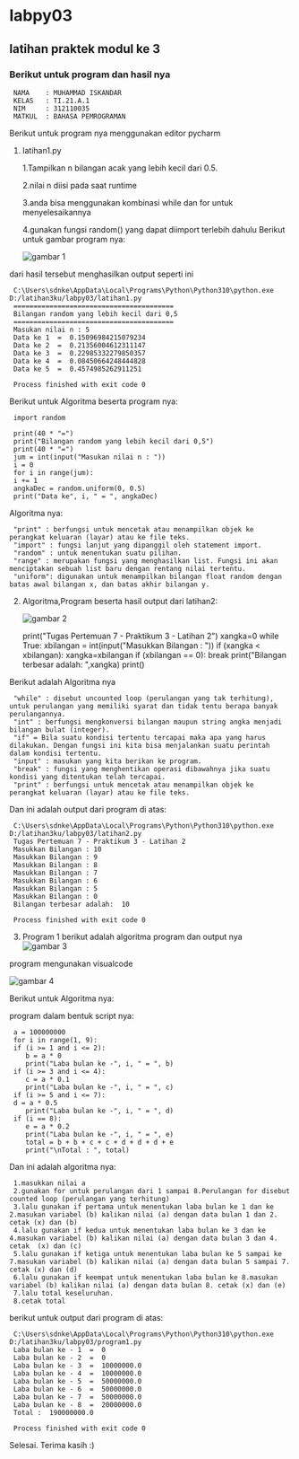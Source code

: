 # labpy03
## latihan praktek modul ke 3
### Berikut untuk program dan hasil nya 
     NAMA    : MUHAMMAD ISKANDAR
     KELAS   : TI.21.A.1
     NIM     : 312110035
     MATKUL  : BAHASA PEMROGRAMAN
Berikut untuk program nya menggunakan editor pycharm<p>
1. latihan1.py<P>
1.Tampilkan n bilangan acak yang lebih kecil dari 0.5.<p>
2.nilai n diisi pada saat runtime<P>
3.anda bisa menggunakan kombinasi while dan for untuk menyelesaikannya<p>
4.gunakan fungsi random() yang dapat diimport terlebih dahulu
Berikut untuk gambar program nya:<P>
![gambar 1](screenshot/ss4.png)

dari hasil tersebut menghasilkan output seperti ini<P>
   
     C:\Users\sdnke\AppData\Local\Programs\Python\Python310\python.exe D:/latihan3ku/labpy03/latihan1.py
     ========================================
     Bilangan random yang lebih kecil dari 0,5
     ========================================
     Masukan nilai n : 5
     Data ke 1  =  0.15096984215079234
     Data ke 2  =  0.21356004612311147
     Data ke 3  =  0.22985332279850357
     Data ke 4  =  0.08450664248444828
     Data ke 5  =  0.4574985262911251
              
     Process finished with exit code 0

Berikut untuk Algoritma beserta program nya:

     import random

     print(40 * "=")
     print("Bilangan random yang lebih kecil dari 0,5")
     print(40 * "=")
     jum = int(input("Masukan nilai n : "))
     i = 0
     for i in range(jum):
     i += 1
     angkaDec = random.uniform(0, 0.5)
     print("Data ke", i, " = ", angkaDec)

Algoritma nya:<p>

     "print" : berfungsi untuk mencetak atau menampilkan objek ke perangkat keluaran (layar) atau ke file teks.
     "import" : fungsi lanjut yang dipanggil oleh statement import.
     "random" : untuk menentukan suatu pilihan.
     "range" : merupakan fungsi yang menghasilkan list. Fungsi ini akan menciptakan sebuah list baru dengan rentang nilai tertentu.
     "uniform": digunakan untuk menampilkan bilangan float random dengan batas awal bilangan x, dan batas akhir bilangan y.

2. Algoritma,Program beserta hasil output dari latihan2:<p>
![gambar 2](screenshot/ss5.png)

     print("Tugas Pertemuan 7 - Praktikum 3 - Latihan 2")
     xangka=0
     while True:
        xbilangan = int(input("Masukkan Bilangan : "))
        if (xangka < xbilangan):
            xangka=xbilangan
        if (xbilangan == 0):
            break
     print("Bilangan terbesar adalah: ",xangka)
     print()

Berikut adalah Algoritma nya

     "while" : disebut uncounted loop (perulangan yang tak terhitung), untuk perulangan yang memiliki syarat dan tidak tentu berapa banyak perulangannya.
     "int" : berfungsi mengkonversi bilangan maupun string angka menjadi bilangan bulat (integer).
     "if" = Bila suatu kondisi tertentu tercapai maka apa yang harus dilakukan. Dengan fungsi ini kita bisa menjalankan suatu perintah dalam kondisi tertentu.
     "input" : masukan yang kita berikan ke program.
     "break" : fungsi yang menghentikan operasi dibawahnya jika suatu kondisi yang ditentukan telah tercapai.
     "print" : berfungsi untuk mencetak atau menampilkan objek ke perangkat keluaran (layar) atau ke file teks.

Dan ini adalah output dari program di atas:

     C:\Users\sdnke\AppData\Local\Programs\Python\Python310\python.exe D:/latihan3ku/labpy03/latihan2.py
     Tugas Pertemuan 7 - Praktikum 3 - Latihan 2
     Masukkan Bilangan : 10
     Masukkan Bilangan : 9
     Masukkan Bilangan : 8
     Masukkan Bilangan : 7
     Masukkan Bilangan : 6
     Masukkan Bilangan : 5
     Masukkan Bilangan : 0
     Bilangan terbesar adalah:  10

     Process finished with exit code 0

 3. Program 1 berikut adalah algoritma program dan output nya    
 ![gambar 3](screenshot/ss6.png)
 
 program mengunakan visualcode<p>

![gambar 4](screenshot/ss7.png)

Berikut untuk Algoritma nya:<P>
program dalam bentuk script nya:<P>

     a = 100000000
     for i in range(1, 9):
     if (i >= 1 and i <= 2):
        b = a * 0
        print("Laba bulan ke -", i, " = ", b)
     if (i >= 3 and i <= 4):
        c = a * 0.1
        print("Laba bulan ke -", i, " = ", c)
     if (i >= 5 and i <= 7):
     d = a * 0.5
        print("Laba bulan ke -", i, " = ", d)
     if (i == 8):
        e = a * 0.2
        print("Laba bulan ke -", i, " = ", e)
        total = b + b + c + c + d + d + d + e
        print("\nTotal : ", total)

Dan ini adalah algoritma nya:<p>

     1.masukkan nilai a
     2.gunakan for untuk perulangan dari 1 sampai 8.Perulangan for disebut counted loop (perulangan yang terhitung)
     3.lalu gunakan if pertama untuk menentukan laba bulan ke 1 dan ke 2.masukan variabel (b) kalikan nilai (a) dengan data bulan 1 dan 2. cetak (x) dan (b)
     4.lalu gunakan if kedua untuk menentukan laba bulan ke 3 dan ke 4.masukan variabel (b) kalikan nilai (a) dengan data bulan 3 dan 4. cetak  (x) dan (c)
     5.lalu gunakan if ketiga untuk menentukan laba bulan ke 5 sampai ke 7.masukan variabel (b) kalikan nilai (a) dengan data bulan 5 sampai 7. cetak (x) dan (d)
     6.lalu gunakan if keempat untuk menentukan laba bulan ke 8.masukan variabel (b) kalikan nilai (a) dengan data bulan 8. cetak (x) dan (e)
     7.lalu total keseluruhan.
     8.cetak total

berikut untuk output dari program di atas:
 
     C:\Users\sdnke\AppData\Local\Programs\Python\Python310\python.exe D:/latihan3ku/labpy03/program1.py
     Laba bulan ke - 1  =  0
     Laba bulan ke - 2  =  0
     Laba bulan ke - 3  =  10000000.0
     Laba bulan ke - 4  =  10000000.0
     Laba bulan ke - 5  =  50000000.0
     Laba bulan ke - 6  =  50000000.0
     Laba bulan ke - 7  =  50000000.0
     Laba bulan ke - 8  =  20000000.0
     Total :  190000000.0
     
     Process finished with exit code 0

Selesai. Terima kasih :)



